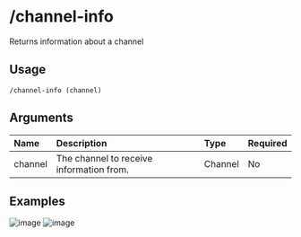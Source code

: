 # /channel-info
Returns information about a channel

## Usage
```
/channel-info (channel)
```

## Arguments
Name | Description | Type | Required
:-- | :-- | :-- | :--
channel | The channel to receive information from. | Channel | No

## Examples
![image](https://user-images.githubusercontent.com/111157596/185218976-d6719305-acc1-471f-bf32-695b758999cf.png)
![image](https://user-images.githubusercontent.com/111157596/185217943-117a86b5-8dca-4153-aaf9-98ccac5b5a46.png)

